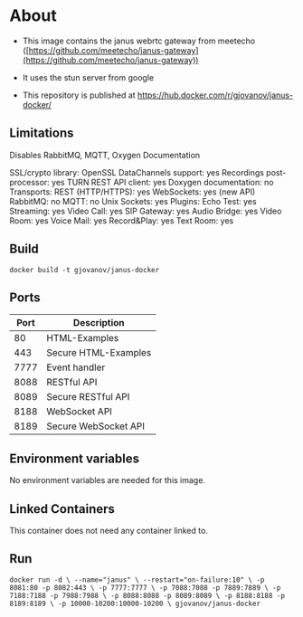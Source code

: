 # About
 
-   This image contains the janus webrtc gateway from meetecho ([https://github.com/meetecho/janus-gateway](https://github.com/meetecho/janus-gateway))

-   It uses the stun server from google

-   This repository is published at [https://hub.docker.com/r/gjovanov/janus-docker/
](https://hub.docker.com/r/gjovanov/janus-docker/)

## Limitations

Disables RabbitMQ, MQTT, Oxygen Documentation

SSL/crypto library:        OpenSSL
DataChannels support:      yes
Recordings post-processor: yes
TURN REST API client:      yes
Doxygen documentation:     no
Transports:
    REST (HTTP/HTTPS):     yes
    WebSockets:            yes (new API)
    RabbitMQ:              no
    MQTT:                  no
    Unix Sockets:          yes
Plugins:
    Echo Test:             yes
    Streaming:             yes
    Video Call:            yes
    SIP Gateway:           yes
    Audio Bridge:          yes
    Video Room:            yes
    Voice Mail:            yes
    Record&Play:           yes
    Text Room:             yes


## Build

`docker build -t gjovanov/janus-docker`

## Ports

| Port   | Description          |
|--------|----------------------|
| 80     | HTML-Examples        |
| 443    | Secure HTML-Examples |
| 7777   | Event handler        |
| 8088   | RESTful API          |
| 8089   | Secure RESTful API   |
| 8188   | WebSocket API        |
| 8189   | Secure WebSocket API |


## Environment variables

No environment variables are needed for this image.

## Linked Containers

This container does not need any container linked to.

## Run

`docker run -d \
	--name="janus" \
	--restart="on-failure:10" \
	-p 8081:80 -p 8082:443 \
	-p 7777:7777 \
	-p 7088:7088 -p 7889:7889 \
	-p 7188:7188 -p 7988:7988 \
	-p 8088:8088 -p 8089:8089 \
	-p 8188:8188 -p 8189:8189 \
	-p 10000-10200:10000-10200 \
	gjovanov/janus-docker`
